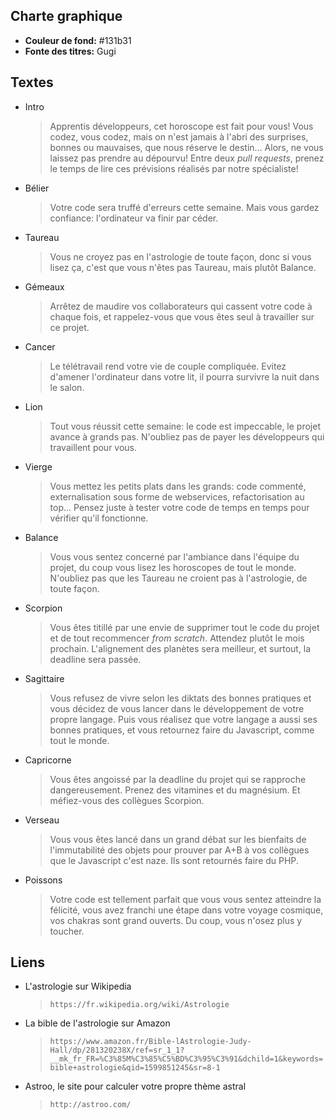 ## Charte graphique

- **Couleur de fond:** #131b31
- **Fonte des titres:** Gugi

## Textes

- Intro

    > Apprentis développeurs, cet horoscope est fait pour vous! Vous codez, vous codez, mais on n'est jamais à l'abri des surprises, bonnes ou mauvaises, que nous réserve le destin&hellip; Alors, ne vous laissez pas prendre au dépourvu! Entre deux <em>pull requests</em>, prenez le temps de lire ces prévisions réalisés par notre spécialiste! 

- Bélier

    > Votre code sera truffé d'erreurs cette semaine. Mais vous gardez confiance: l'ordinateur va finir par céder.

- Taureau

    > Vous ne croyez pas en l'astrologie de toute façon, donc si vous lisez ça, c'est que vous n'êtes pas Taureau, mais plutôt Balance.

- Gémeaux

    > Arrêtez de maudire vos collaborateurs qui cassent votre code à chaque fois, et rappelez-vous que vous êtes seul à travailler sur ce projet.

- Cancer

    > Le télétravail rend votre vie de couple compliquée. Evitez d'amener l'ordinateur dans votre lit, il pourra survivre la nuit dans le salon.

- Lion

    > Tout vous réussit cette semaine: le code est impeccable, le projet avance à grands pas. N'oubliez pas de payer les développeurs qui travaillent pour vous.

- Vierge

    > Vous mettez les petits plats dans les grands: code commenté, externalisation sous forme de webservices, refactorisation au top... Pensez juste à tester votre code de temps en temps pour vérifier qu'il fonctionne.

- Balance

    > Vous vous sentez concerné par l'ambiance dans l'équipe du projet, du coup vous lisez les horoscopes de tout le monde. N'oubliez pas que les Taureau ne croient pas à l'astrologie, de toute façon.

- Scorpion

    > Vous êtes titillé par une envie de supprimer tout le code du projet et de tout recommencer <em>from scratch</em>. Attendez plutôt le mois prochain. L'alignement des planètes sera meilleur, et surtout, la deadline sera passée.

- Sagittaire

    > Vous refusez de vivre selon les diktats des bonnes pratiques et vous décidez de vous lancer dans le développement de votre propre langage. Puis vous réalisez que votre langage a aussi ses bonnes pratiques, et vous retournez faire du Javascript, comme tout le monde.

- Capricorne

    > Vous êtes angoissé par la deadline du projet qui se rapproche dangereusement. Prenez des vitamines et du magnésium. Et méfiez-vous des collègues Scorpion.

- Verseau

    > Vous vous êtes lancé dans un grand débat sur les bienfaits de l'immutabilité des objets pour prouver par A+B à vos collègues que le Javascript c'est naze. Ils sont retournés faire du PHP.

- Poissons

    > Votre code est tellement parfait que vous vous sentez atteindre la félicité, vous avez franchi une étape dans votre voyage cosmique, vos chakras sont grand ouverts. Du coup, vous n'osez plus y toucher.

## Liens

- L'astrologie sur Wikipedia

    > `https://fr.wikipedia.org/wiki/Astrologie`

- La bible de l'astrologie sur Amazon

    > `https://www.amazon.fr/Bible-lAstrologie-Judy-Hall/dp/281320238X/ref=sr_1_1?__mk_fr_FR=%C3%85M%C3%85%C5%BD%C3%95%C3%91&dchild=1&keywords=bible+astrologie&qid=1599851245&sr=8-1`

- Astroo, le site pour calculer votre propre thème astral

    > `http://astroo.com/`